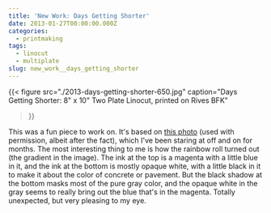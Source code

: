 ```yaml
---
title: 'New Work: Days Getting Shorter'
date: 2013-01-27T00:00:00.000Z
categories:
  - printmaking
tags:
  - linocut
  - multiplate
slug: new_work__days_getting_shorter
---
```


{{< figure
  src="./2013-days-getting-shorter-650.jpg"
  caption="Days Getting Shorter: 8\" x 10\" Two Plate Linocut, printed on Rives BFK"
>}}

This was a fun piece to work on. It's based on [this photo][1]  (used with
permission, albeit after the fact), which I've been staring at off and on for
months. The most interesting thing to me is how the rainbow roll turned out (the
gradient in the image). The ink at the top is a magenta with a little blue in
it, and the ink at the bottom is mostly opaque white, with a little black in it
to make it about the color of concrete or pavement. But the black shadow at the
bottom masks most of the pure gray color, and the opaque white in the gray seems
to really bring out the blue that's in the magenta. Totally unexpected, but very
pleasing to my eye.



 [1]: http://nerdluv.org/post/32881677434/chicago-days-getting-shorter
